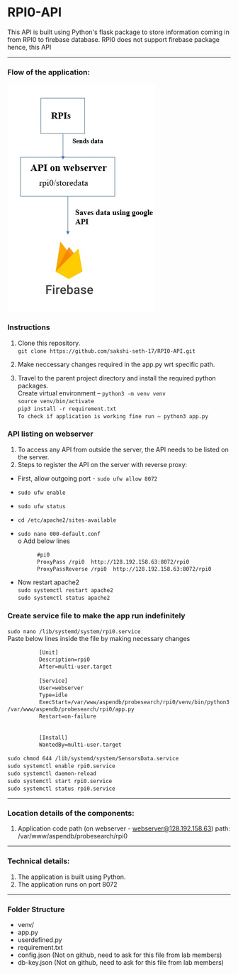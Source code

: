 # RPI0-API
This API is built using Python's flask package to store information coming in from RPI0 to firebase database. RPI0 does not support firebase package hence, this API

---

### Flow of the application:
<img src="https://github.com/sakshi-seth-17/RPI0-API/blob/main/RPI0-API-Flow.jpg" alt="Alt text" title="Optional title">


### Instructions
1. Clone this repository. \
`git clone https://github.com/sakshi-seth-17/RPI0-API.git`

2. Make neccessary changes required in the app.py wrt specific path. 

3. Travel to the parent project directory and install the required python packages. \
Create virtual environment – `python3 -m venv venv` \
`source venv/bin/activate` \
`pip3 install -r requirement.txt` \
`To check if application is working fine run – python3 app.py` 

### API listing on webserver
1. To access any API from outside the server, the API needs to be listed on the server.
2. Steps to register the API on the server with reverse proxy:
  - First, allow outgoing port - `sudo ufw allow 8072`
  - `sudo ufw enable`
  - `sudo ufw status`
  - `cd /etc/apache2/sites-available`
  - `sudo nano 000-default.conf` \
    o	Add below lines 
    
    
              #pi0
              ProxyPass /rpi0  http://128.192.158.63:8072/rpi0
              ProxyPassReverse /rpi0  http://128.192.158.63:8072/rpi0
              
              
  - Now restart apache2 \
    `sudo systemctl restart apache2` \
    `sudo systemctl status apache2` 
    

### Create service file to make the app run indefinitely
`sudo nano /lib/systemd/system/rpi0.service` \
Paste below lines inside the file by making necessary changes


              [Unit] 
              Description=rpi0 
              After=multi-user.target 

              [Service] 
              User=webserver 
              Type=idle 
              ExecStart=/var/www/aspendb/probesearch/rpi0/venv/bin/python3 /var/www/aspendb/probesearch/rpi0/app.py 
              Restart=on-failure 


              [Install] 
              WantedBy=multi-user.target 

`sudo chmod 644 /lib/systemd/system/SensorsData.service` \
`sudo systemctl enable rpi0.service` \
`sudo systemctl daemon-reload` \
`sudo systemctl start rpi0.service` \
`sudo systemctl status rpi0.service` 

---
### Location details of the components:
1.	Application code path (on webserver - webserver@128.192.158.63) path: /var/www/aspendb/probesearch/rpi0

---
### Technical details:
1. The application is built using Python.
2. The application runs on port 8072

---
### Folder Structure
- venv/
- app.py
- userdefined.py
- requirement.txt
- config.json (Not on github, need to ask for this file from lab members)
- db-key.json (Not on github, need to ask for this file from lab members)	
